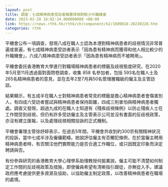 ```yaml
---
layout: post
title: 調查：七成精神病患受訪者稱獲得相對較少升職機會
date: 2023-02-28 16:02:24.000000000 +08:00
link: https://news.rthk.hk/rthk/ch/component/k2/1689818-20230228.htm
categories: rthk
---
```


平機會公布一項調查，發現八成在職人士認為本港對精神病患者的歧視情況非常普遍或普遍，有七成精神病患受訪者表示「因為患有精神病而獲得和他人相比較少的升職機會」，六成八精神病患受訪者表示「因為患有精神病而不被聘用」。

平機會委託香港教育大學進行對職場精神病患者的標籤及歧視態度研究，在2020年5月至11月透過面對面問卷調查，收集 858 名參加者，包括 593名在職人士及 265名精神病患者的意見，並在去年2至7月與50名管理層職級的僱主及主管訪談。

結果顯示，有五成半在職人士對精神病患者常見的標籤是擔心精神病患者會傷害別人，有四成六受訪者嘗試與精神病患者保持距離，四成三則害怕與精神病患者獨處。調查又發現，超過九成的在職人士知道有《殘疾歧視條例》以防止殘疾人士在工作間受到歧視，但仍有許多受訪僱主及主管表示公司並沒有書面的反歧視政策，亦沒有建立匯報，以及處理歧視相關投訴的正式機制。

平機會署理主管徐妤婷表示，在過去5年間，平機會共收到約300宗有關精神狀況的投訴，當中七成半涉及僱傭範疇。她說評估僱主有否觸犯條例，在於當僱主聘用精神病患者時，有否關注他們實際能力是否合適工作職位，或只因既定印象而決定聘請與否。

有份參與研究的香港教育大學心理學系助理教授何振業說，僱主可能不清楚如何制定工作間的反歧視政策及措施，即使僱員希望有清晰指引跟從，亦無從入手。建議政府應考慮提供更多資源及協助，以協助僱主制定政策，以改善精神病患者在職場的處境。
